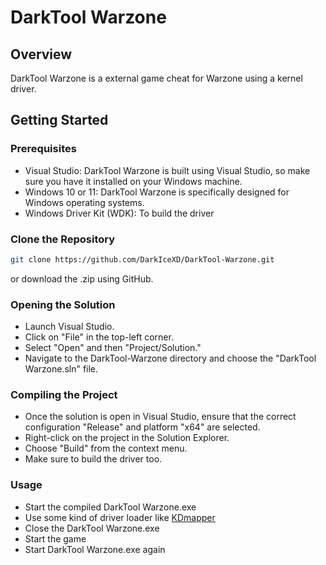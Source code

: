 # DarkTool Warzone

## Overview
DarkTool Warzone is a external game cheat for Warzone using a kernel driver.

## Getting Started

### Prerequisites
- Visual Studio: DarkTool Warzone is built using Visual Studio, so make sure you have it installed on your Windows machine.
- Windows 10 or 11: DarkTool Warzone is specifically designed for Windows operating systems.
- Windows Driver Kit (WDK): To build the driver

### Clone the Repository
```bash
git clone https://github.com/DarkIceXD/DarkTool-Warzone.git
```

or download the .zip using GitHub.

### Opening the Solution
- Launch Visual Studio.
- Click on "File" in the top-left corner.
- Select "Open" and then "Project/Solution."
- Navigate to the DarkTool-Warzone directory and choose the "DarkTool Warzone.sln" file.

### Compiling the Project
- Once the solution is open in Visual Studio, ensure that the correct configuration "Release" and platform "x64" are selected.
- Right-click on the project in the Solution Explorer.
- Choose "Build" from the context menu.
- Make sure to build the driver too.

### Usage
- Start the compiled DarkTool Warzone.exe
- Use some kind of driver loader like [KDmapper](https://github.com/TheCruZ/kdmapper)
- Close the DarkTool Warzone.exe
- Start the game
- Start DarkTool Warzone.exe again
